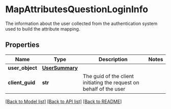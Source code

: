# MapAttributesQuestionLoginInfo

The information about the user collected from the authentication system used to build the attribute mapping. 
## Properties
Name | Type | Description | Notes
------------ | ------------- | ------------- | -------------
**user_object** | [**UserSummary**](UserSummary.md) |  | 
**client_guid** | **str** | The guid of the client initiating the request on behalf of the user | 

[[Back to Model list]](../README.md#documentation-for-models) [[Back to API list]](../README.md#documentation-for-api-endpoints) [[Back to README]](../README.md)


